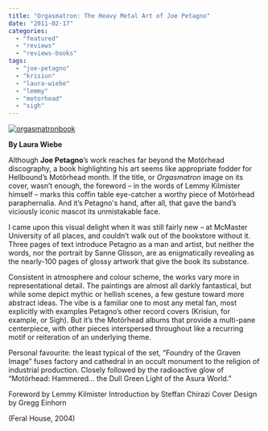 ```yaml
---
title: "Orgasmatron: The Heavy Metal Art of Joe Petagno"
date: "2011-02-17"
categories: 
  - "featured"
  - "reviews"
  - "reviews-books"
tags: 
  - "joe-petagno"
  - "krisiun"
  - "laura-wiebe"
  - "lemmy"
  - "motorhead"
  - "sigh"
---
```


[![](http://www.hellbound.ca/wp-content/uploads/2011/02/orgasmatronbook.jpg "orgasmatronbook")](http://www.hellbound.ca/wp-content/uploads/2011/02/orgasmatronbook.jpg)

**By Laura Wiebe**

Although **Joe Petagno**’s work reaches far beyond the Motörhead discography, a book highlighting his art seems like appropriate fodder for Hellbound’s Motörhead month. If the title, or _Orgasmatron_ image on its cover, wasn’t enough, the foreword – in the words of Lemmy Kilmister himself – marks this coffin table eye-catcher a worthy piece of Motörhead paraphernalia. And it’s Petagno's hand, after all, that gave the band’s viciously iconic mascot its unmistakable face.

I came upon this visual delight when it was still fairly new – at McMaster University of all places, and couldn’t walk out of the bookstore without it. Three pages of text introduce Petagno as a man and artist, but neither the words, nor the portrait by Sanne Glisson, are as enigmatically revealing as the nearly-100 pages of glossy artwork that give the book its substance.

Consistent in atmosphere and colour scheme, the works vary more in representational detail. The paintings are almost all darkly fantastical, but while some depict mythic or hellish scenes, a few gesture toward more abstract ideas. The vibe is a familiar one to most any metal fan, most explicitly with examples Petagno’s other record covers (Krisiun, for example, or Sigh). But it’s the Motörhead albums that provide a multi-pane centerpiece, with other pieces interspersed throughout like a recurring motif or reiteration of an underlying theme.

Personal favourite: the least typical of the set, “Foundry of the Graven Image” fuses factory and cathedral in an occult monument to the religion of industrial production. Closely followed by the radioactive glow of “Motörhead: Hammered… the Dull Green Light of the Asura World.”

Foreword by Lemmy Kilmister Introduction by Steffan Chirazi Cover Design by Gregg Einhorn

(Feral House, 2004)
